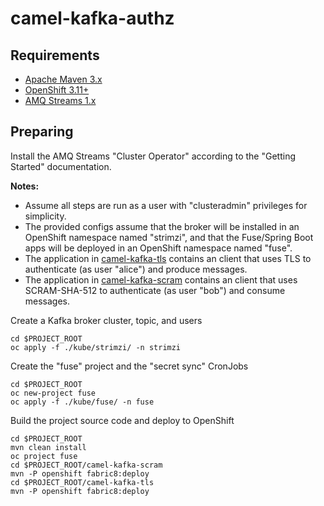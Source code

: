 # camel-kafka-authz

## Requirements

- [Apache Maven 3.x](http://maven.apache.org)
- [OpenShift 3.11+](https://access.redhat.com/products/red-hat-openshift-container-platform)
- [AMQ Streams 1.x](https://access.redhat.com/products/red-hat-amq)

## Preparing

Install the AMQ Streams "Cluster Operator" according to the "Getting Started" documentation. 

__Notes:__
- Assume all steps are run as a user with "clusteradmin" privileges for simplicity. 
- The provided configs assume that the broker will be installed in an OpenShift namespace named "strimzi", and that the Fuse/Spring Boot apps will be deployed in an OpenShift namespace named "fuse".
- The application in [camel-kafka-tls](./camel-kafka-tls) contains an client that uses TLS to authenticate (as user "alice") and produce messages.
- The application in [camel-kafka-scram](./camel-kafka-scram) contains an client that uses SCRAM-SHA-512 to authenticate (as user "bob") and consume messages.

Create a Kafka broker cluster, topic, and users

```
cd $PROJECT_ROOT
oc apply -f ./kube/strimzi/ -n strimzi
```

Create the "fuse" project and the "secret sync" CronJobs

```
cd $PROJECT_ROOT
oc new-project fuse
oc apply -f ./kube/fuse/ -n fuse
```

Build the project source code and deploy to OpenShift

```
cd $PROJECT_ROOT
mvn clean install
oc project fuse
cd $PROJECT_ROOT/camel-kafka-scram
mvn -P openshift fabric8:deploy
cd $PROJECT_ROOT/camel-kafka-tls
mvn -P openshift fabric8:deploy
```
